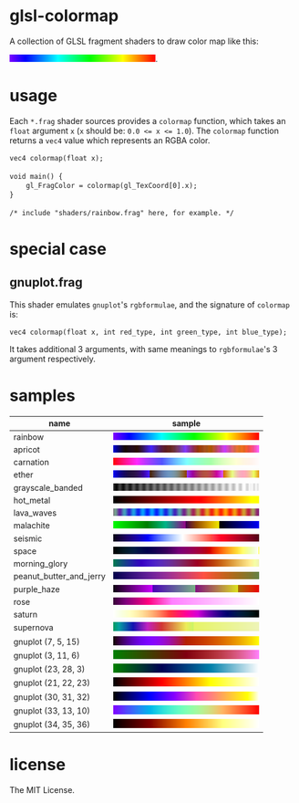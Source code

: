 # glsl-colormap

A collection of GLSL fragment shaders to draw color map like this:

![rainbow](sample/rainbow.png).

# usage

Each `*.frag` shader sources provides a `colormap` function, which takes an `float` argument `x` (`x` should be: `0.0 <= x <= 1.0`). The `colormap` function returns a `vec4` value which represents an RGBA color.

```
vec4 colormap(float x);

void main() {
    gl_FragColor = colormap(gl_TexCoord[0].x);
}

/* include "shaders/rainbow.frag" here, for example. */
```

# special case

## gnuplot.frag

This shader emulates `gnuplot`'s `rgbformulae`, and the signature of `colormap` is:
```
vec4 colormap(float x, int red_type, int green_type, int blue_type);
```

It takes additional 3 arguments, with same meanings to `rgbformulae`'s 3 argument respectively.

# samples

|name                      |sample                                 |
|--------------------------|---------------------------------------|
|rainbow                   |![](sample/rainbow.png)                |
|apricot                   |![](sample/apricot.png)                |
|carnation                 |![](sample/carnation.png)              |
|ether                     |![](sample/ether.png)                  |
|grayscale\_banded         |![](sample/grayscale_banded.png)       |
|hot\_metal                |![](sample/hot_metal.png)              |
|lava_waves                |![](sample/lava_waves.png)             |
|malachite                 |![](sample/malachite.png)              |
|seismic                   |![](sample/seismic.png)                |
|space                     |![](sample/space.png)                  |
|morning\_glory            |![](sample/morning_glory.png)          |
|peanut\_butter\_and\_jerry|![](sample/peanut_butter_and_jerry.png)|
|purple_haze               |![](sample/purple_haze.png)            |
|rose                      |![](sample/rose.png)                   |
|saturn                    |![](sample/saturn.png)                 |
|supernova                 |![](sample/supernova.png)              |
|gnuplot (7, 5, 15)        |![](sample/gnuplot_7_5_15.png)         |
|gnuplot (3, 11, 6)        |![](sample/gnuplot_3_11_6.png)         |
|gnuplot (23, 28, 3)       |![](sample/gnuplot_23_28_3.png)        |
|gnuplot (21, 22, 23)      |![](sample/gnuplot_21_22_23.png)       |
|gnuplot (30, 31, 32)      |![](sample/gnuplot_30_31_32.png)       |
|gnuplot (33, 13, 10)      |![](sample/gnuplot_33_13_10.png)       |
|gnuplot (34, 35, 36)      |![](sample/gnuplot_34_35_36.png)       |

# license

The MIT License.
